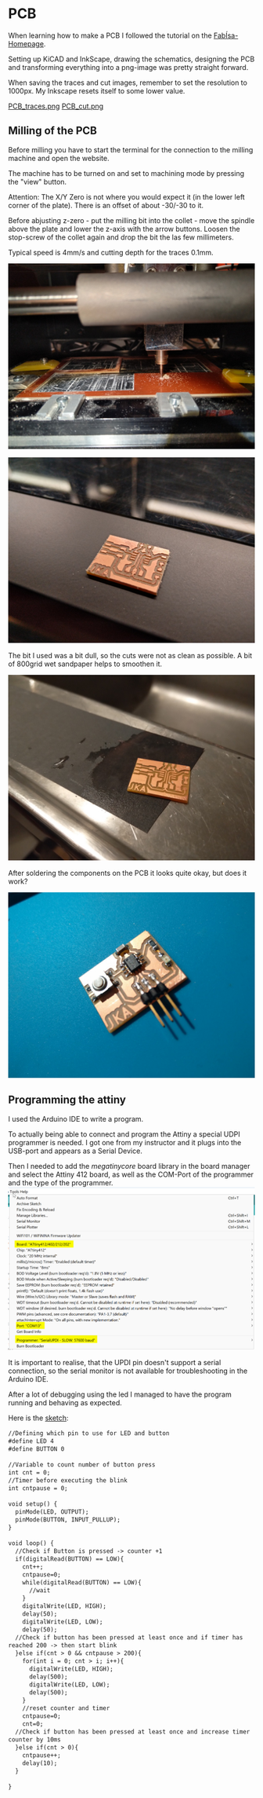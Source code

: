 # PCB

When learning how to make a PCB I followed the tutorial on the [FabÍsa-Homepage](https://www.fabisa.is/N%C3%A1msefni/Pre-Fab/2-rafrasasmidi/). 

Setting up KiCAD and InkScape, drawing the schematics, designing the PCB and transforming everything into a png-image was pretty straight forward. 

When saving the traces and cut images, remember to set the resolution to 1000px. My Inkscape resets itself to some lower value. 

[PCB_traces.png](../pre-fab/attiny_trace.png)
[PCB_cut.png](../pre-fab/attiny_cut.png)

## Milling of the PCB

Before milling you have to start the terminal for the connection to the milling machine and open the website. 

The machine has to be turned on and set to machining mode by pressing the "view" button. 

Attention: The X/Y Zero is not where you would expect it (in the lower left corner of the plate). There is an offset of about -30/-30 to it. 

Before abjusting z-zero - put the milling bit into the collet - move the spindle above the plate and lower the z-axis with the arrow buttons. Loosen the stop-screw of the collet again and drop the bit the las few millimeters. 

Typical speed is 4mm/s and cutting depth for the traces 0.1mm. 

![PCB milling](../pre-fab/pcb_mill.jpg)

![PCB still rough](../pre-fab/pcb_rough.jpg)

The bit I used was a bit dull, so the cuts were not as clean as possible. A bit of 800grid wet sandpaper helps to smoothen it.  

![PCB grinding](../pre-fab/pcb_sandpaper.jpg)

After soldering the components on the PCB it looks quite okay, but does it work?

![PCB ready](../pre-fab/pcb_ready.jpg)

## Programming the attiny

I used the Arduino IDE to write a program. 

To actually being able to connect and program the Attiny a special UDPI programmer is needed. I got one from my instructor and it plugs into the USB-port and appears as a Serial Device. 

Then I needed to add the *megatinycore* board library in the board manager and select the Attiny 412 board, as well as the COM-Port of the programmer and the type of the programmer. 
![Settings Arduio IDE](../pre-fab/arduino_ide.png)

It is important to realise, that the UPDI pin doesn't support a serial connection, so the serial monitor is not available for troubleshooting in the Arduino IDE. 

After a lot of debugging using the led I managed to have the program running and behaving as expected. 

Here is the [sketch](../pre-fab/pcb_blink/pcb_blink.ino): 

```
//Defining which pin to use for LED and button
#define LED 4
#define BUTTON 0

//Variable to count number of button press
int cnt = 0;
//Timer before executing the blink
int cntpause = 0;

void setup() { 
  pinMode(LED, OUTPUT);
  pinMode(BUTTON, INPUT_PULLUP);
}

void loop() { 
  //Check if Button is pressed -> counter +1
  if(digitalRead(BUTTON) == LOW){
    cnt++;  
    cntpause=0;
    while(digitalRead(BUTTON) == LOW){
      //wait
    }
    digitalWrite(LED, HIGH);
    delay(50);
    digitalWrite(LED, LOW);
    delay(50);      
  //Check if button has been pressed at least once and if timer has reached 200 -> then start blink
  }else if(cnt > 0 && cntpause > 200){
    for(int i = 0; cnt > i; i++){
      digitalWrite(LED, HIGH);
      delay(500);
      digitalWrite(LED, LOW);
      delay(500);     
    }
    //reset counter and timer
    cntpause=0;
    cnt=0;
  //Check if button has been pressed at least once and increase timer counter by 10ms
  }else if(cnt > 0){
    cntpause++;
    delay(10);
  }

}
```